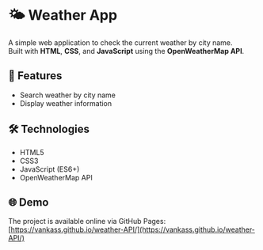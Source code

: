 # 🌤 Weather App

A simple web application to check the current weather by city name.  
Built with **HTML**, **CSS**, and **JavaScript** using the **OpenWeatherMap API**.

## 🚀 Features
- Search weather by city name  
- Display weather information  

## 🛠 Technologies
- HTML5  
- CSS3  
- JavaScript (ES6+)  
- OpenWeatherMap API  

## 🌐 Demo
The project is available online via GitHub Pages:  
[https://vankass.github.io/weather-API/](https://vankass.github.io/weather-API/)
